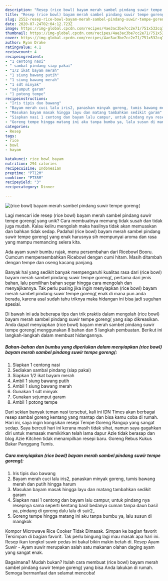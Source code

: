 ```yaml
---
description: "Resep (rice bowl) bayam merah sambel pindang suwir tempe goreng(, Menggugah Selera"
title: "Resep (rice bowl) bayam merah sambel pindang suwir tempe goreng(, Menggugah Selera"
slug: 2552-resep-rice-bowl-bayam-merah-sambel-pindang-suwir-tempe-goreng-menggugah-selera
date: 2020-07-24T02:04:12.723Z
image: https://img-global.cpcdn.com/recipes/4ae3ac3be7cc2e71/751x532cq70/rice-bowl-bayam-merah-sambel-pindang-suwir-tempe-goreng-foto-resep-utama.jpg
thumbnail: https://img-global.cpcdn.com/recipes/4ae3ac3be7cc2e71/751x532cq70/rice-bowl-bayam-merah-sambel-pindang-suwir-tempe-goreng-foto-resep-utama.jpg
cover: https://img-global.cpcdn.com/recipes/4ae3ac3be7cc2e71/751x532cq70/rice-bowl-bayam-merah-sambel-pindang-suwir-tempe-goreng-foto-resep-utama.jpg
author: Ryan Drake
ratingvalue: 4.1
reviewcount: 4
recipeingredient:
- "1 centong nasi"
- " sambal pindang siap pakai"
- "1/2 ikat bayam merah"
- "1 siung bawang putih"
- "1 siung bawang merah"
- "1 sdt minyak"
- "sejumput garam"
- "1 potong tempe"
recipeinstructions:
- "Iris tipis duo bawang"
- "Bayam merah cuci lalu iris2, panaskan minyak goreng, tumis bawang merah dan putih hingga harum"
- "Masukan bayam masak hingga layu dan matang tambahkan sedikit garam"
- "Siapkan nasi 1 centong dan bayam lalu campur, untuk pindang nya resepnya sama seperti kentang basil bedanya cuman tanpa daun basil ya, pindang di goreng dulu lalu di suir2,."
- "Goreng tempe hingga matang ini aku tanpa bumbu ya, lalu susun di mangkok"
categories:
- Resep
tags:
- rice
- bowl
- bayam

katakunci: rice bowl bayam 
nutrition: 294 calories
recipecuisine: Indonesian
preptime: "PT12M"
cooktime: "PT35M"
recipeyield: "3"
recipecategory: Dinner

---
```



![(rice bowl) bayam merah sambel pindang suwir tempe goreng(](https://img-global.cpcdn.com/recipes/4ae3ac3be7cc2e71/751x532cq70/rice-bowl-bayam-merah-sambel-pindang-suwir-tempe-goreng-foto-resep-utama.jpg)

Lagi mencari ide resep (rice bowl) bayam merah sambel pindang suwir tempe goreng( yang unik? Cara membuatnya memang tidak susah dan tidak juga mudah. Kalau keliru mengolah maka hasilnya tidak akan memuaskan dan bahkan tidak sedap. Padahal (rice bowl) bayam merah sambel pindang suwir tempe goreng( yang enak harusnya sih mempunyai aroma dan rasa yang mampu memancing selera kita.

Ada ayam suwir bumbu rujak, menu persembahan dari Ricebowl Booru. Cumcum mempersembahkan Ricebowl dengan cumi hitam. Masih ditambah dengan tempe dan oseng kacang panjang.

Banyak hal yang sedikit banyak mempengaruhi kualitas rasa dari (rice bowl) bayam merah sambel pindang suwir tempe goreng(, pertama dari jenis bahan, lalu pemilihan bahan segar hingga cara mengolah dan menyajikannya. Tak perlu pusing jika ingin menyiapkan (rice bowl) bayam merah sambel pindang suwir tempe goreng( enak di mana pun anda berada, karena asal sudah tahu triknya maka hidangan ini bisa jadi suguhan spesial.


Di bawah ini ada beberapa tips dan trik praktis dalam mengolah (rice bowl) bayam merah sambel pindang suwir tempe goreng( yang siap dikreasikan. Anda dapat menyiapkan (rice bowl) bayam merah sambel pindang suwir tempe goreng( menggunakan 8 bahan dan 5 langkah pembuatan. Berikut ini langkah-langkah dalam membuat hidangannya.

<!--inarticleads1-->

##### Bahan-bahan dan bumbu yang diperlukan dalam menyiapkan (rice bowl) bayam merah sambel pindang suwir tempe goreng(:

1. Siapkan 1 centong nasi
1. Sediakan  sambal pindang (siap pakai)
1. Siapkan 1/2 ikat bayam merah
1. Ambil 1 siung bawang putih
1. Ambil 1 siung bawang merah
1. Gunakan 1 sdt minyak
1. Gunakan sejumput garam
1. Ambil 1 potong tempe


Dari sekian banyak teman nasi tersebut, kali ini IDN Times akan berbagai resep sambal goreng kentang yang mantap dan bisa kamu coba di rumah. Hari ini, saya ingin kongsikan resepi Tempe Goreng Rangup yang sangat sedap. Saya bercuti hari ini kerana masih tidak sihat, namun saya gagahkan diri untuk memasak memikirkan telah lama dapur Azie tidak berasap dan blog Azie Kitchen tidak menampilkan resepi baru. Goreng Rebus Kukus Bakar Panggang Tumis. 

<!--inarticleads2-->

##### Cara menyiapkan (rice bowl) bayam merah sambel pindang suwir tempe goreng(:

1. Iris tipis duo bawang
1. Bayam merah cuci lalu iris2, panaskan minyak goreng, tumis bawang merah dan putih hingga harum
1. Masukan bayam masak hingga layu dan matang tambahkan sedikit garam
1. Siapkan nasi 1 centong dan bayam lalu campur, untuk pindang nya resepnya sama seperti kentang basil bedanya cuman tanpa daun basil ya, pindang di goreng dulu lalu di suir2,.
1. Goreng tempe hingga matang ini aku tanpa bumbu ya, lalu susun di mangkok


Kompor Microwave Rice Cooker Tidak Dimasak. Simpan ke bagian favorit Tersimpan di bagian favorit. Tak perlu bingung lagi mau masak apa hari ini. Resep ikan tongkol suwir pedas ini bakal bikin makin betah di. Resep Ayam Suwir - Ayam suwir merupakan salah satu makanan olahan daging ayam yang sangat enak. 

Bagaimana? Mudah bukan? Itulah cara membuat (rice bowl) bayam merah sambel pindang suwir tempe goreng( yang bisa Anda lakukan di rumah. Semoga bermanfaat dan selamat mencoba!
